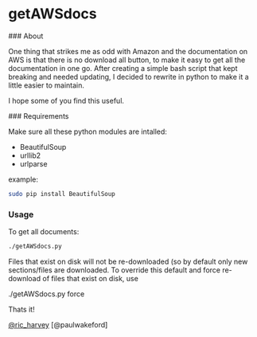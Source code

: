 # getAWSdocs

### About

One thing that strikes me as odd with Amazon and the documentation on AWS is that there is no download all button, to make it easy to get all the documentation in one go. After creating a simple bash script that kept breaking and needed updating, I decided to rewrite in python to make it a little easier to maintain.  

I hope some of you find this useful.

### Requirements

Make sure all these python modules are intalled:

+ BeautifulSoup
+ urllib2
+ urlparse

example:

```bash
sudo pip install BeautifulSoup
```

### Usage

To get all documents:

```bash
./getAWSdocs.py
```

Files that exist on disk will not be re-downloaded (so by default only new sections/files are downloaded. To override this default and force re-download of files that exist on disk, use

./getAWSdocs.py force

Thats it!

[@ric_harvey](https://twitter.com/ric_harvey)
[@paulwakeford]